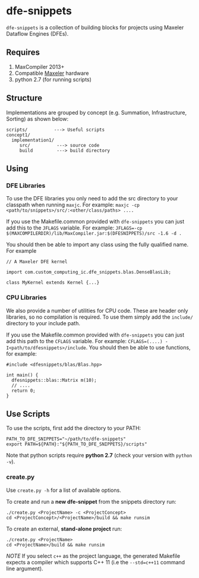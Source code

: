 # dfe-snippets

`dfe-snippets` is a collection of building blocks for projects using Maxeler Dataflow Engines (DFEs).

## Requires

1. MaxCompiler 2013+
2. Compatible [Maxeler](http://www.maxeler.com/products/) hardware
3. python 2.7 (for running scripts)

## Structure

Implementations are grouped by concept (e.g. Summation, Infrastructure, Sorting) as shown below:

```
scripts/          ---> Useful scripts
concept1/
  implementation1/
     src/          ---> source code
     build         ---> build directory
```

## Using

### DFE Libraries

To use the DFE libraries you only need to add the src directory to your classpath when running `maxjc`. For example:
`maxjc -cp <path/to/snippets>/src/:<other/class/paths> ....`

If you use the Makefile.common provided with `dfe-snippets` you can just add this to the `JFLAGS` variable. For example:
`JFLAGS=-cp $(MAXCOMPILERDIR)/lib/MaxCompiler.jar:$(DFESNIPPETS)/src -1.6 -d .`

You should then be able to import any class using the fully qualified name. For example

```
// A Maxeler DFE kernel

import com.custom_computing_ic.dfe_snippets.blas.DenseBlasLib; 

class MyKernel extends Kernel {...}
```

### CPU Libraries

We also provide a number of utilities for CPU code. These are header only libraries, so no compilation is required.
To use them simply add the `include/` directory to your include path.

If you use the Makefile.common provided with `dfe-snippets` you can just add this path to the `CFLAGS` variable. For example: `CFLAGS=(....) -I<path/to/dfesnippets>/include`. You should then be able to use functions, for example:

```
#include <dfesnippets/blas/Blas.hpp>

int main() {
  dfesnippets::blas::Matrix m(10);
  // ....
  return 0;
}
```

## Use Scripts

To use the scripts, first add the directory to your PATH:

```
PATH_TO_DFE_SNIPPETS="~/path/to/dfe-snippets"
export PATH=${PATH}:"${PATH_TO_DFE_SNIPPETS}/scripts"
```

Note that python scripts require __python 2.7__ (check your version with `python -v`).

### create.py

Use `create.py -h` for a list of available options.

To create and run a __new dfe-snippet__ from the snippets directory run:
```
./create.py <ProjectName> -c <ProjectConcept>
cd <ProjectConcept>/<ProjectName>/build && make runsim
```

To create an external, __stand-alone project__ run:

```
./create.py <ProjectName>
cd <ProjectName>/build && make runsim
```

_NOTE_ If you select `c++` as the project language, the generated Makefile expects a compiler which supports C++ 11 (i.e the `--std=c++11` command line argument).
